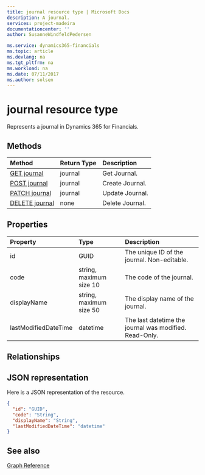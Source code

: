 ```yaml
---
title: journal resource type | Microsoft Docs
description: A journal.
services: project-madeira
documentationcenter: ''
author: SusanneWindfeldPedersen

ms.service: dynamics365-financials
ms.topic: article
ms.devlang: na
ms.tgt_pltfrm: na
ms.workload: na
ms.date: 07/11/2017
ms.author: solsen
---
```


# journal resource type
Represents a journal in Dynamics 365 for Financials.

## Methods

| Method       | Return Type  |Description|
|:---------------|:--------|:----------|
|[GET journal](../api/dynamics_get_journal.md)|journal|Get Journal.|
|[POST journal](../api/dynamics_create_journal.md)|journal|Create Journal.|
|[PATCH journal](../api/dynamics_update_journal.md)|journal|Update Journal.|
|[DELETE journal](../api/dynamics_delete_journal.md)|none|Delete Journal.|

## Properties
| Property	   | Type	|Description|
|:---------------|:--------|:----------|
|id|GUID|The unique ID of the journal. Non-editable.|
|code|string, maximum size 10| The code of the journal.|
|displayName|string, maximum size 50| The display name of the journal.|
|lastModifiedDateTime|datetime|The last datetime the journal was modified. Read-Only.|

## Relationships

## JSON representation

Here is a JSON representation of the resource.


```json
{
  "id": "GUID",
  "code": "String",
  "displayName": "String",
  "lastModifiedDateTime": "datetime"
}
```

## See also
[Graph Reference](../api/dynamics_graph_reference.md)  
